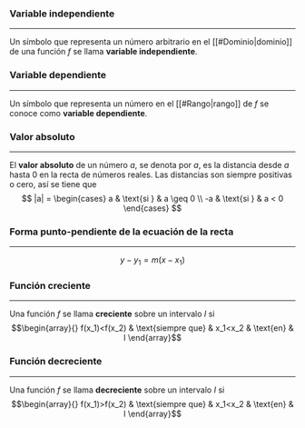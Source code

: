 ### Variable independiente
---
Un símbolo que representa un número arbitrario en el [[#Dominio|dominio]] de una función $f$ se llama **variable independiente**.

### Variable dependiente
---
Un símbolo que representa un número en el [[#Rango|rango]] de $f$ se conoce como **variable dependiente**.

### Valor absoluto
---
El **valor absoluto** de un número $a$, se denota por $a$, es la distancia desde $a$ hasta 0 en la recta de números reales. Las distancias son siempre positivas o cero, así se tiene que 
$$
|a| =
\begin{cases}
a & \text{si } & a \geq 0 \\
-a & \text{si } & a < 0
\end{cases}
$$
### Forma punto-pendiente de la ecuación de la recta
---
$$y- y_1 = m(x - x_1)$$
### Función creciente
---
Una función $f$ se llama **creciente** sobre un intervalo $I$ si
$$\begin{array}{} 
f(x_1)<f(x_2) & \text{siempre que} & x_1<x_2 & \text{en} & I
\end{array}$$
### Función decreciente
---
Una función $f$ se llama **decreciente** sobre un intervalo $I$ si
$$\begin{array}{} 
f(x_1)>f(x_2) & \text{siempre que} & x_1<x_2 & \text{en} & I
\end{array}$$
